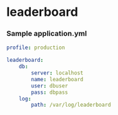 # leaderboard


### Sample application.yml


```yaml
profile: production

leaderboard:
	db:
		server: localhost
		name: leaderboard
		user: dbuser
		pass: dbpass
	log:
		path: /var/log/leaderboard
```